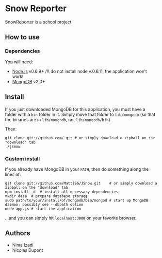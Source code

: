 Snow Reporter
======

SnowReporter is a school project.

How to use
----------

### Dependencies ###

You will need:

- [Node.js](http://nodejs.org) v0.6.9+  /!\ do not install node v.0.6.11, the application won't work!
- [MongoDB](http://www.mongodb.org/downloads) v2.0+

## Install ##

####

If you just downloaded MongoDB for this application, you must have a folder with a `bin` folder in it. Simply move that folder to `lib/mongodb` (so that the binaries are in `lib/mongodb`, not `lib/mongodb/bin`).

Then:

    git clone git://github.com/.git	# or simply download a zipball on the "download" tab
    ./jsnow

### Custom install ###

If you already have MongoDB in your `PATH`, then do something along the lines of:

    git clone git://github.com/MattiSG/JSnow.git	# or simply download a zipball on the "download" tab
    npm install -d	# install all necessary dependencies
    mkdir data	# prepare database storage
    sudo path/to/your/install/of/mongodb/bin/mongod	# start up MongoDB daemon; possibly see --dbpath option
    node app.js	# start the application

…and you can simply hit `localhost:3000` on your favorite browser.

Authors
-------

- Nima Izadi
- Nicolas Dupont